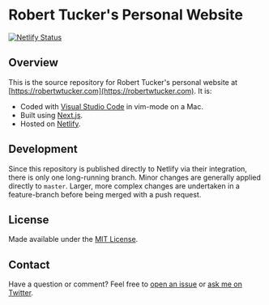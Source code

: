 # Robert Tucker's Personal Website

[![Netlify Status](https://api.netlify.com/api/v1/badges/0c751723-b3f5-48d0-a752-a332cc0bef97/deploy-status)](https://app.netlify.com/sites/robertwtucker/deploys)

## Overview

This is the source repository for Robert Tucker's personal website at [https://robertwtucker.com](https://robertwtucker.com). It is:

- Coded with [Visual Studio Code](https://code.visualstudio.com) in vim-mode on a Mac.
- Built using [Next.js](https://nextjs.org).
- Hosted on [Netlify](https://netlify.com).

## Development

Since this repository is published directly to Netlify via their integration, there is only one long-running branch. Minor changes are generally applied directly to `master`. Larger, more complex changes are undertaken in a feature-branch before being merged with a push request.

## License

Made available under the [MIT License](LICENSE.md).

## Contact

Have a question or comment? Feel free to [open an issue](https://github.com/robertwtucker/ama/issues/new) or [ask me on Twitter](https://twitter.com/robertwtucker).
